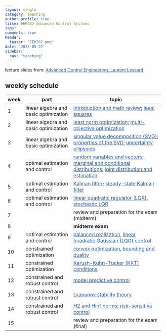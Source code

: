 ```yaml
---
layout: single
category: teaching
author_profile: true
title: EEM762 Advanced Control Systems
tags:
comments: true
header:
  teaser: "EEM762.png"
date: '2025-05-22'
sidebar:
  nav: "teaching"
---
```


lecture slides from: <a href="https://laurentlessard.com/teaching/7247-advanced-control-engineering/" style="color: #2d5a8c">Advanced Control Engineering, Laurent Lessard</a>

## weekly schedule

| week | part | topic |
| ------------- | ------------- | ------------- |
| 1 | linear algebra and basic optimization | <a href="https://laurentlessard.com/teaching/me7247/lectures/lecture%2001%20-%20overview%20and%20linear%20algebra%20review.pdf" style="color: #2d5a8c">introduction and math review</a>; <a href="https://laurentlessard.com/teaching/me7247/lectures/lecture%2002%20-%20least%20squares.pdf" style="color: #2d5a8c">least squares</a> |
| 2 | linear algebra and basic optimization | <a href="https://laurentlessard.com/teaching/me7247/lectures/lecture%2003%20-%20least%20norm%20optimization.pdf" style="color: #2d5a8c">least norm optimization</a>; <a href="https://laurentlessard.com/teaching/me7247/lectures/lecture%2004%20-%20multi-objective%20optimization.pdf" style="color: #2d5a8c">multi-objective optimization</a> |
| 3 | linear algebra and basic optimization | <a href="https://laurentlessard.com/teaching/me7247/lectures/lecture%2005%20-%20singular%20value%20decomposition.pdf" style="color: #2d5a8c">singular value decomposition (SVD)</a>; <a href="https://laurentlessard.com/teaching/me7247/lectures/lecture%2006%20-%20properties%20of%20the%20SVD.pdf" style="color: #2d5a8c">properties of the SVD</a>; <a href="https://laurentlessard.com/teaching/me7247/lectures/lecture%2007%20-%20uncertainty%20ellipsoids.pdf" style="color: #2d5a8c">uncertainty ellipsoids</a> |
| 4 | optimal estimation and control | <a href="https://laurentlessard.com/teaching/me7247/lectures/lecture%2008%20-%20random%20variables%20and%20vectors.pdf" style="color: #2d5a8c">random variables and vectors</a>; <a href="https://laurentlessard.com/teaching/me7247/lectures/lecture%2009%20-%20marginal%20and%20conditional%20distributions.pdf" style="color: #2d5a8c">marginal and conditional distributions</a>; <a href="https://laurentlessard.com/teaching/me7247/lectures/lecture%2010%20-%20joint%20distribution%20and%20estimation.pdf" style="color: #2d5a8c">joint distribution and estimation</a> |
| 5 | optimal estimation and control | <a href="https://laurentlessard.com/teaching/me7247/lectures/lecture%2011%20-%20kalman%20filter.pdf" style="color: #2d5a8c">Kalman filter</a>; <a href="https://laurentlessard.com/teaching/me7247/lectures/lecture%2012%20-%20steady-state%20Kalman%20filter.pdf" style="color: #2d5a8c">steady-state Kalman filter</a> |
| 6 | optimal estimation and control | <a href="https://laurentlessard.com/teaching/me7247/lectures/lecture%2013%20-%20linear%20quadratic%20regulator.pdf" style="color: #2d5a8c">linear quadratic regulator (LQR)</a>, <a href="https://laurentlessard.com/teaching/me7247/lectures/lecture%2014%20-%20stochastic%20LQR.pdf" style="color: #2d5a8c">stochastic LQR</a> |
| 7 |  | review and preparation for the exam (midterm) |
| 8 |  | **midterm exam** |
| 9 | optimal estimation and control | <a href="https://laurentlessard.com/teaching/me7247/lectures/lecture%2015%20-%20balanced%20realization.pdf" style="color: #2d5a8c">balanced realization</a>, <a href="https://laurentlessard.com/teaching/me7247/lectures/lecture%2016%20-%20LQG%20control.pdf" style="color: #2d5a8c">linear quadratic Gaussian (LQG) control</a> |
| 10 | constrained optimization | <a href="https://laurentlessard.com/teaching/me7247/lectures/lecture%2017%20-%20convex%20optimization.pdf" style="color: #2d5a8c">convex optimization</a>, <a href="https://laurentlessard.com/teaching/me7247/lectures/lecture%2018%20-%20bounding%20and%20duality.pdf" style="color: #2d5a8c">bounding and duality</a> |
| 11 | constrained optimization | <a href="https://laurentlessard.com/teaching/me7247/lectures/lecture%2019%20-%20examples%20of%20duality%20and%20KKT.pdf" style="color: #2d5a8c">Karush-Kuhn-Tucker (KKT) conditions</a> |
| 12 | constrained and robust control | <a href="https://laurentlessard.com/teaching/me7247/lectures/lecture%2020%20-%20model%20predictive%20control.pdf" style="color: #2d5a8c">model predictive control</a> |
| 13 | constrained and robust control | <a href="https://laurentlessard.com/teaching/me7247/lectures/lecture%2021%20-%20Lyapunov%20stability.pdf" style="color: #2d5a8c">Lyapunov stability theory</a> |
| 14 | constrained and robust control | <a href="https://laurentlessard.com/teaching/me7247/lectures/lecture%2022%20-%20H2%20and%20Hinf%20norms.pdf" style="color: #2d5a8c">H2 and Hinf norms</a>; <a href="https://laurentlessard.com/teaching/me7247/lectures/lecture%2023%20-%20risk-averse%20control.pdf" style="color: #2d5a8c">risk-sensitive control</a> |
| 15 |  | review and preparation for the exam (final) |

